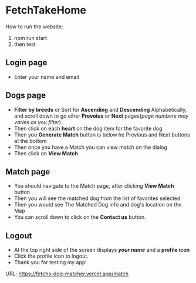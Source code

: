 # FetchTakeHome
How to run the website:
1. npm run start
2. then test

## Login page
- Enter your name and email

## Dogs page
- **Filter by breeds** or Sort for **Ascending** and **Descending** Alphabetically, and scroll down to go eiher **Prevoius**  or **Next** pages(_page numbers may varies as you filter_)
- Then click on each **heart** on the dog item for the favorite dog
- Then you **Generate Match** button is below he Previous and Next buttons at the bottom
- Then once you have a Match you can view match on the dialog
- Then click on **View Match**

## Match page
- You should navigate to the Match page, after clicking **View Match** button
- Then you will see the matched dog from the list of favorites selected
- Then you would see The Matched Dog info and dog's location on the Map
- You can scroll down to click on the **Contact us** button.

## Logout
- At the top right side of the screen displays **_your name_** and a **profile icon**
- Click the profile icon to logout.
- Thank you for testing my app!

URL: https://fetchs-dog-matcher.vercel.app/match
